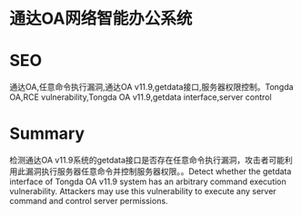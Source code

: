 # 通达OA网络智能办公系统
# SEO
通达OA,任意命令执行漏洞,通达OA v11.9,getdata接口,服务器权限控制。Tongda OA,RCE vulnerability,Tongda OA v11.9,getdata interface,server control
# Summary
检测通达OA v11.9系统的getdata接口是否存在任意命令执行漏洞，攻击者可能利用此漏洞执行服务器任意命令并控制服务器权限。。Detect whether the getdata interface of Tongda OA v11.9 system has an arbitrary command execution vulnerability. Attackers may use this vulnerability to execute any server command and control server permissions.
